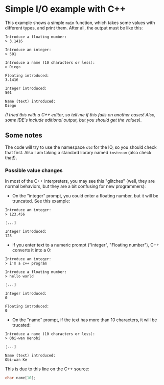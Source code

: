 # Simple I/O example with C++

This example shows a simple `main` function, which
takes some values with different types, and print them.
After all, the output must be like this:

```
Introduce a floating number:
> 3.1416

Introduce an integer:
> 501

Introduce a name (10 characters or less):
> Diego

Floating introduced:
3.1416

Integer introduced:
501

Name (text) introduced:
Diego

```

_(I tried this with a C++ editor, so tell me if this fails on another cases! Also, some IDE's include aditional output, but you should get the values)_.

## Some notes

The code will try to use the
namespace `std` for the IO, so you should check that first. Also I am taking
a standard library named `iostream` (also check that!).

### Possible value changes

In most of the C++ interpreters, you may see this "glitches" (well, they are normal behaviors,
but they are a bit confusing for new programmers):

- On the "integer" prompt, you could enter a floating number, but it will be truncated. See this example:

```
Introduce an integer:
> 123.456

[...]

Integer introduced:
123
```

- If you enter text to a numeric prompt ("Integer", "Floating number"), C++ converts it into a 0:

```
Introduce an integer:
> i'm a c++ program

Introduce a floating number:
> hello world

[...]

Integer introduced:
0

Floating introduced:
0
```

- On the "name" prompt, if the text has more than 10 characters, it will be trucated:

```
Introduce a name (10 characters or less):
> Obi-wan Kenobi

[...]

Name (text) introduced:
Obi-wan Ke
```

This is due to this line on the C++ source:

```cpp
char name[10];
```

